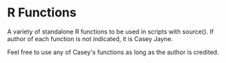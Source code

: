 # R Functions

A variety of standalone R functions to be used in scripts with source().  If author of each function is not indicated, it is Casey Jayne. 

Feel free to use any of Casey's functions as long as the author is credited. 
